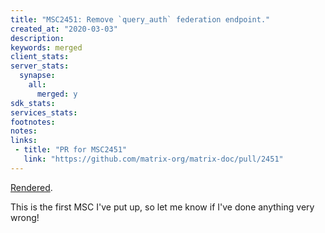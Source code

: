 ```yaml
---
title: "MSC2451: Remove `query_auth` federation endpoint."
created_at: "2020-03-03"
description:
keywords: merged
client_stats:
server_stats:
  synapse:
    all:
      merged: y
sdk_stats:
services_stats:
footnotes:
notes:
links:
 - title: "PR for MSC2451"
   link: "https://github.com/matrix-org/matrix-doc/pull/2451"
---
```

[Rendered](https://github.com/matrix-org/matrix-doc/blob/master/proposals/2451-remove-query_auth-federation-endpoint.md).

This is the first MSC I've put up, so let me know if I've done anything very wrong!
